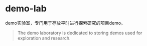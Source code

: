 # demo-lab

demo实验室，专门用于存放平时进行探索研究的项目demo。

> The demo laboratory is dedicated to storing demos used for exploration and research.
